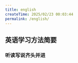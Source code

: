 ```yaml
---
title: english
createTime: 2025/02/23 00:03:44
permalink: /english/
---
```

## 英语学习方法简要

### 听读写说齐头并进
